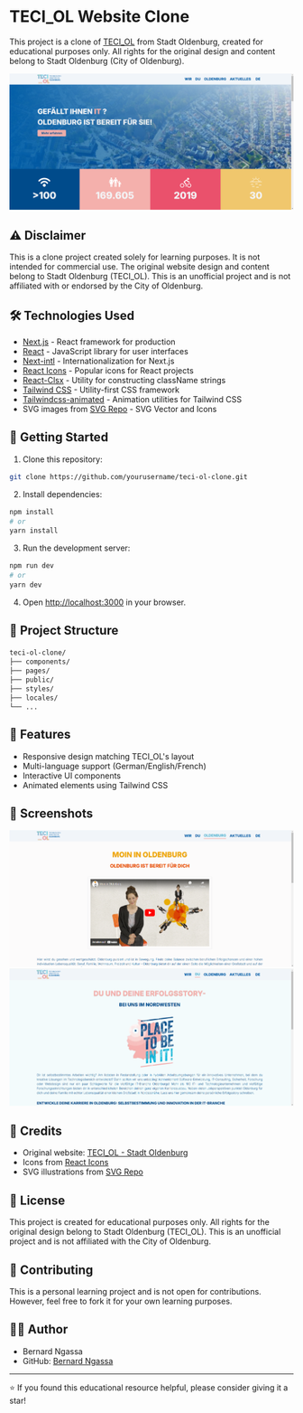 # TECI_OL Website Clone

This project is a clone of [TECI_OL](https://www.teciol.de/) from Stadt Oldenburg, created for educational purposes only. All rights for the original design and content belong to Stadt Oldenburg (City of Oldenburg).

![Project Screenshot](/public/images/teciol.png)

## ⚠️ Disclaimer

This is a clone project created solely for learning purposes. It is not intended for commercial use. The original website design and content belong to Stadt Oldenburg (TECI_OL). This is an unofficial project and is not affiliated with or endorsed by the City of Oldenburg.

## 🛠️ Technologies Used

- [Next.js](https://nextjs.org/) - React framework for production
- [React](https://reactjs.org/) - JavaScript library for user interfaces
- [Next-intl](https://next-intl-docs.vercel.app/) - Internationalization for Next.js
- [React Icons](https://react-icons.github.io/react-icons/) - Popular icons for React projects
- [React-Clsx](https://github.com/lukeed/clsx) - Utility for constructing className strings
- [Tailwind CSS](https://tailwindcss.com/) - Utility-first CSS framework
- [Tailwindcss-animated](https://github.com/autor/tailwindcss-animated) - Animation utilities for Tailwind CSS
- SVG images from [SVG Repo](https://www.svgrepo.com/) - SVG Vector and Icons

## 🚀 Getting Started

1. Clone this repository:
```bash
git clone https://github.com/yourusername/teci-ol-clone.git
```

2. Install dependencies:
```bash
npm install
# or
yarn install
```

3. Run the development server:
```bash
npm run dev
# or
yarn dev
```

4. Open [http://localhost:3000](http://localhost:3000) in your browser.

## 📝 Project Structure

```
teci-ol-clone/
├── components/
├── pages/
├── public/
├── styles/
├── locales/
└── ...
```

## 🎨 Features

- Responsive design matching TECI_OL's layout
- Multi-language support (German/English/French)
- Interactive UI components
- Animated elements using Tailwind CSS


## 📸 Screenshots

![Feature 1](/public/images/oldenburg.png)
![Feature 2](/public/images/place_screen.png)

## 🔗 Credits

- Original website: [TECI_OL - Stadt Oldenburg](https://teci-ol.de/)
- Icons from [React Icons](https://react-icons.github.io/react-icons/)
- SVG illustrations from [SVG Repo](https://www.svgrepo.com/)

## 📄 License

This project is created for educational purposes only. All rights for the original design belong to Stadt Oldenburg (TECI_OL). This is an unofficial project and is not affiliated with the City of Oldenburg.

## 🤝 Contributing

This is a personal learning project and is not open for contributions. However, feel free to fork it for your own learning purposes.

## 👨‍💻 Author

- Bernard Ngassa
- GitHub: [Bernard Ngassa](https://github.com/makombengas)

---

⭐️ If you found this educational resource helpful, please consider giving it a star!